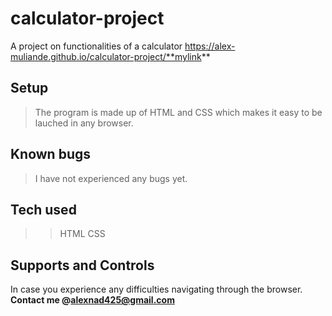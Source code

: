 # calculator-project
A project on functionalities of a calculator
https://alex-muliande.github.io/calculator-project/**mylink**

## Setup
>The program is made up of HTML and CSS which makes it easy to be lauched in any browser.

## Known bugs
>I have not experienced any bugs yet.

## Tech used
>>HTML
>>CSS

## Supports and Controls
In case you experience any difficulties navigating through the browser.
**Contact me @alexnad425@gmail.com**
